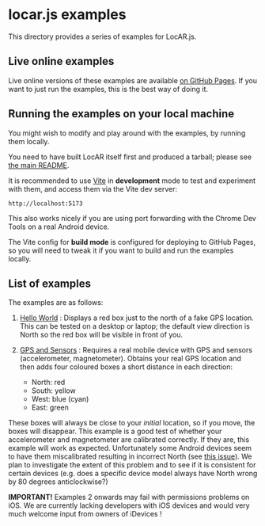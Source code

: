 # locar.js examples

This directory provides a series of examples for LocAR.js. 

## Live online examples

Live online versions of these examples are available [on GitHub Pages](https://ar-js-org.github.io/locar.js). If you want to just run the examples, this is the best way of doing it.

## Running the examples on your local machine 

You might wish to modify and play around with the examples, by running them locally. 

You need to have built LocAR itself first and produced a tarball; please see [the main README](https://github.com/AR-js-org/locar.js).

It is recommended to use [Vite](https://vitejs.dev) in **development** mode to test and experiment with them, and access them via the Vite dev server:

```
http://localhost:5173
```

This also works nicely if you are using port forwarding with the Chrome Dev Tools on a real Android device.

The Vite config for **build mode** is configured for deploying to GitHub Pages, so you will need to tweak it if you want to build and run the examples locally.

## List of examples

The examples are as follows:

1. [Hello World](01-helloworld) : Displays a red box just to the north of a fake GPS location. This can be tested on a desktop or laptop; the default view direction is North so the red box will be visible in front of you.

2. [GPS and Sensors](02-gps-and-sensors) : Requires a real mobile device with GPS and sensors (accelerometer, magnetometer). Obtains your real GPS location and then adds four coloured boxes a short distance in each direction:
    - North: red
    - South: yellow
    - West: blue (cyan)
    - East: green

These boxes will always be close to your *initial* location, so if you move, the boxes will disappear. This example is a good test of whether your accelerometer and magnetometer are calibrated correctly. If they are, this example will work as expected. Unfortunately some Android devices seem to have them miscalibrated resulting in incorrect North (see [this issue](https://github.com/mrdoob/three.js/pull/22654)). We plan to investigate the extent of this problem and to see if it is consistent for certain devices (e.g. does a specific device model always have North wrong by 80 degrees anticlockwise?) 

**IMPORTANT!** Examples 2 onwards may fail with permissions problems on iOS. We are currently lacking developers with iOS devices and would very much welcome input from owners of iDevices !

